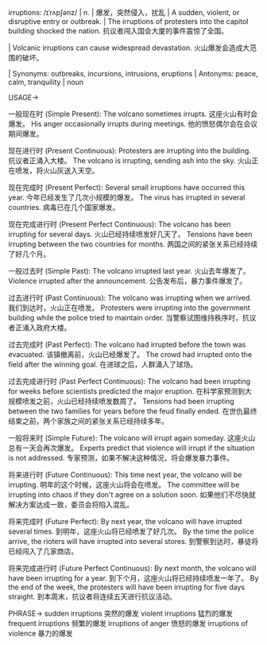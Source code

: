 irruptions: /ɪˈrʌpʃənz/ | n. | 爆发，突然侵入，扰乱 | A sudden, violent, or disruptive entry or outbreak. |  The irruptions of protesters into the capitol building shocked the nation. 抗议者闯入国会大厦的事件震惊了全国。

|  Volcanic irruptions can cause widespread devastation. 火山爆发会造成大范围的破坏。

|  Synonyms: outbreaks, incursions, intrusions, eruptions | Antonyms:  peace, calm, tranquility | noun


USAGE->

一般现在时 (Simple Present):
The volcano sometimes irrupts. 这座火山有时会爆发。
His anger occasionally irrupts during meetings.  他的愤怒偶尔会在会议期间爆发。


现在进行时 (Present Continuous):
Protesters are irrupting into the building. 抗议者正涌入大楼。
The volcano is irrupting, sending ash into the sky. 火山正在喷发，将火山灰送入天空。


现在完成时 (Present Perfect):
Several small irruptions have occurred this year. 今年已经发生了几次小规模的爆发。
The virus has irrupted in several countries. 病毒已在几个国家爆发。


现在完成进行时 (Present Perfect Continuous):
The volcano has been irrupting for several days. 火山已经持续喷发好几天了。
Tensions have been irrupting between the two countries for months. 两国之间的紧张关系已经持续了好几个月。


一般过去时 (Simple Past):
The volcano irrupted last year. 火山去年爆发了。
Violence irrupted after the announcement.  公告发布后，暴力事件爆发了。


过去进行时 (Past Continuous):
The volcano was irrupting when we arrived. 我们到达时，火山正在喷发。
Protesters were irrupting into the government building while the police tried to maintain order. 当警察试图维持秩序时，抗议者正涌入政府大楼。


过去完成时 (Past Perfect):
The volcano had irrupted before the town was evacuated.  该镇撤离前，火山已经爆发了。
The crowd had irrupted onto the field after the winning goal.  在进球之后，人群涌入了球场。


过去完成进行时 (Past Perfect Continuous):
The volcano had been irrupting for weeks before scientists predicted the major eruption. 在科学家预测到大规模喷发之前，火山已经持续喷发数周了。
Tensions had been irrupting between the two families for years before the feud finally ended. 在世仇最终结束之前，两个家族之间的紧张关系已经持续多年。


一般将来时 (Simple Future):
The volcano will irrupt again someday.  这座火山总有一天会再次爆发。
Experts predict that violence will irrupt if the situation is not addressed.  专家预测，如果不解决这种情况，将会爆发暴力事件。


将来进行时 (Future Continuous):
This time next year, the volcano will be irrupting.  明年的这个时候，这座火山将会在喷发。
The committee will be irrupting into chaos if they don't agree on a solution soon. 如果他们不尽快就解决方案达成一致，委员会将陷入混乱。


将来完成时 (Future Perfect):
By next year, the volcano will have irrupted several times.  到明年，这座火山将已经喷发了好几次。
By the time the police arrive, the rioters will have irrupted into several stores. 到警察到达时，暴徒将已经闯入了几家商店。


将来完成进行时 (Future Perfect Continuous):
By next month, the volcano will have been irrupting for a year.  到下个月，这座火山将已经持续喷发一年了。
By the end of the week, the protesters will have been irrupting for five days straight. 到本周末，抗议者将连续五天进行抗议活动。


PHRASE->
sudden irruptions  突然的爆发
violent irruptions  猛烈的爆发
frequent irruptions  频繁的爆发
irruptions of anger  愤怒的爆发
irruptions of violence  暴力的爆发
